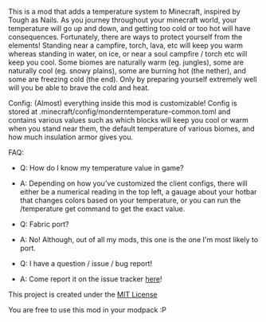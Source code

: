 This is a mod that adds a temperature system to Minecraft, inspired by Tough as Nails. As you journey throughout your minecraft world, your temperature will go up and down, and getting too cold or too hot will have consequences. Fortunately, there are ways to protect yourself from the elements! Standing near a campfire, torch, lava, etc will keep you warm whereas standing in water, on ice, or near a soul campfire / torch etc will keep you cool. Some biomes are naturally warm (eg. jungles), some are naturally cool (eg. snowy plains), some are burning hot (the nether), and some are freezing cold (the end). Only by preparing yourself extremely well will you be able to brave the cold and heat.

Config:
(Almost) everything inside this mod is customizable! Config is stored at .minecraft/config/monderntemperature-common.toml and contains various values such as which blocks will keep you cool or warm when you stand near them, the default temperature of various biomes, and how much insulation armor gives you.

FAQ:
- Q: How do I know my temperature value in game?
- A: Depending on how you've customized the client configs, there will either be a numerical reading in the top left, a gauage about your hotbar that changes colors based on your temperature, or you can run the /temperature get command to get the exact value.

- Q: Fabric port?
- A: No! Although, out of all my mods, this one is the one I'm most likely to port.

- Q: I have a question / issue / bug report!
- A: Come report it on the issue tracker [here](https://github.com/RedFox86/Modern-Temperature/issues)!

This project is created under the [MIT License](https://opensource.org/license/mit)

You are free to use this mod in your modpack :P
